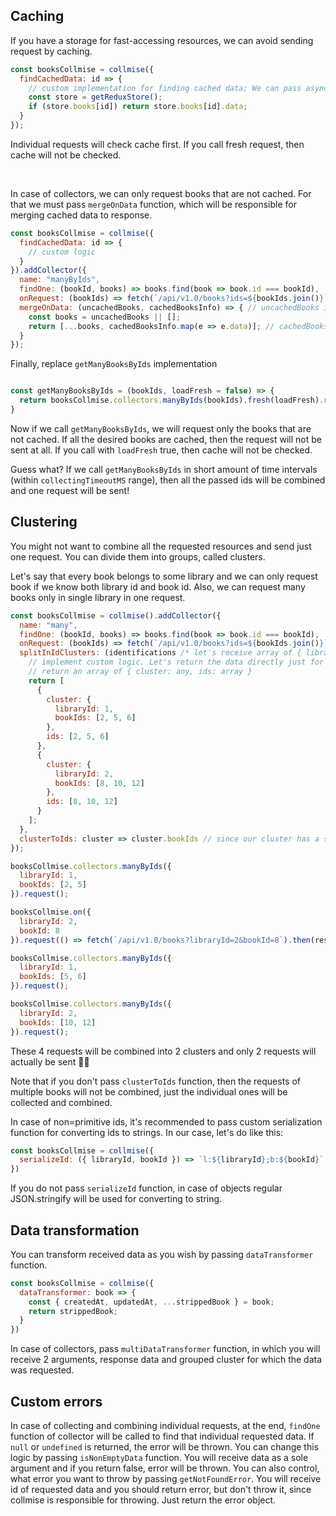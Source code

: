 
## Caching

If you have a storage for fast-accessing resources, we can avoid sending request by caching.

```js
const booksCollmise = collmise({
  findCachedData: id => {
    // custom implementation for finding cached data; We can pass asynchronous function too
    const store = getReduxStore();
    if (store.books[id]) return store.books[id].data;
  }
});
```

Individual requests will check cache first. If you call fresh request, then cache will not be checked.

<br />

In case of collectors, we can only request books that are not cached. For that we must pass `mergeOnData` function, which will be responsible for merging cached data to response.

```js
const booksCollmise = collmise({
  findCachedData: id => {
    // custom logic
  }
}).addCollector({
  name: "manyByIds",
  findOne: (bookId, books) => books.find(book => book.id === bookId),
  onRequest: (bookIds) => fetch(`/api/v1.0/books?ids=${bookIds.join()}`).then(response => response.json()),
  mergeOnData: (uncachedBooks, cachedBooksInfo) => { // uncachedBooks is undefined or response received from request
    const books = uncachedBooks || [];
    return [...books, cachedBooksInfo.map(e => e.data)]; // cachedBooksInfo is an array of { id, data } objects
  }
}); 
```

Finally, replace `getManyBooksByIds` implementation

```js

const getManyBooksByIds = (bookIds, loadFresh = false) => {
  return booksCollmise.collectors.manyByIds(bookIds).fresh(loadFresh).request();
}
```

Now if we call `getManyBooksByIds`, we will request only the books that are not cached. If all the desired books are cached, then the request will not be sent at all.
If you call with `loadFresh` true, then cache will not be checked.

Guess what? If we call `getManyBooksByIds` in short amount of time intervals (within `collectingTimeoutMS` range), then all the passed ids will be combined and one request will be sent!

## Clustering

You might not want to combine all the requested resources and send just one request.
You can divide them into groups, called clusters.

Let's say that every book belongs to some library and we can only request book if we know both library id and book id. Also, we can request many books only in single library in one request.

```js
const booksCollmise = collmise().addCollector({
  name: "many",
  findOne: (bookId, books) => books.find(book => book.id === bookId),
  onRequest: (bookIds) => fetch(`/api/v1.0/books?ids=${bookIds.join()}`).then(response => response.json()),
  splitInIdClusters: (identifications /* let's receive array of { libraryId, bookId } */) => {
    // implement custom logic. Let's return the data directly just for showing
    // return an array of { cluster: any, ids: array }
    return [
      {
        cluster: {
          libraryId: 1,
          bookIds: [2, 5, 6]
        },
        ids: [2, 5, 6]
      },
      {
        cluster: {
          libraryId: 2,
          bookIds: [8, 10, 12]
        },
        ids: [8, 10, 12]
      }
    ];
  },
  clusterToIds: cluster => cluster.bookIds // since our cluster has a shape of { libraryId, bookIds }
});
```

```js
booksCollmise.collectors.manyByIds({
  libraryId: 1,
  bookIds: [2, 5]
}).request();

booksCollmise.on({
  libraryId: 2,
  bookId: 8
}).request(() => fetch(`/api/v1.0/books?libraryId=2&bookId=8`).then(response => response.json()));

booksCollmise.collectors.manyByIds({
  libraryId: 1,
  bookIds: [5, 6]
}).request();

booksCollmise.collectors.manyByIds({
  libraryId: 2,
  bookIds: [10, 12]
}).request();

```

These 4 requests will be combined into 2 clusters and only 2 requests will actually be sent 🎩🎩

Note that if you don't pass `clusterToIds` function, then the requests of multiple books will not be combined, just the individual ones will be collected and combined.

In case of non=primitive ids, it's recommended to pass custom serialization function for converting ids to strings. In our case, let's do like this:

```js
const booksCollmise = collmise({
  serializeId: ({ libraryId, bookId }) => `l:${libraryId};b:${bookId}`
})
```

If you do not pass `serializeId` function, in case of objects regular JSON.stringify will be used for converting to string.


## Data transformation

You can transform received data as you wish by passing `dataTransformer` function.

```js
const booksCollmise = collmise({
  dataTransformer: book => {
    const { createdAt, updatedAt, ...strippedBook } = book;
    return strippedBook;
  }
})
```

In case of collectors, pass `multiDataTransformer` function, in which you will receive 2 arguments, response data and grouped cluster for which the data was requested.

## Custom errors

In case of collecting and combining individual requests, at the end, `findOne` function of collector will be called to find that individual requested data.
If `null` or `undefined` is returned, the error will be thrown.
You can change this logic by passing `isNonEmptyData` function. You will receive data as a sole argument and if you return false, error will be thrown.
You can also control, what error you want to throw by passing `getNotFoundError`. You will receive id of requested data and you should return error, but don't throw it, since collmise is responsible for throwing. Just return the error object.

